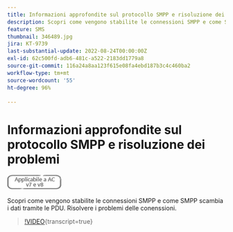 ```yaml
---
title: Informazioni approfondite sul protocollo SMPP e risoluzione dei problemi
description: Scopri come vengono stabilite le connessioni SMPP e come SMPP scambia i dati tramite le PDU. Risolvere i problemi delle conenssioni.
feature: SMS
thumbnail: 346489.jpg
jira: KT-9739
last-substantial-update: 2022-08-24T00:00:00Z
exl-id: 62c500fd-adb6-481c-a522-2183dd1779a8
source-git-commit: 116a24a8aa123f615e08fa4ebd187b3c4c460ba2
workflow-type: tm+mt
source-wordcount: '55'
ht-degree: 96%

---
```


# Informazioni approfondite sul protocollo SMPP e risoluzione dei problemi

![Applicabile alle versioni v7 e v8](../assets/V7-V8-stamp.png)

Scopri come vengono stabilite le connessioni SMPP e come SMPP scambia i dati tramite le PDU. Risolvere i problemi delle conenssioni.

>[!VIDEO](https://video.tv.adobe.com/v/346489?quality=12&learn=on){transcript=true}
